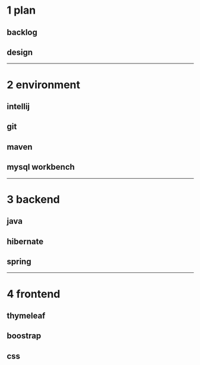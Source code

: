 # 1 plan

## backlog

## design

---

# 2 environment

## intellij

## git

## maven

## mysql workbench

---

# 3 backend

## java

## hibernate

## spring

---

# 4 frontend

## thymeleaf

## boostrap

## css
